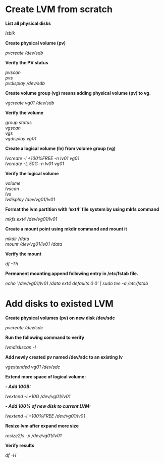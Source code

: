 # Create LVM from scratch

**List all physical disks**

*lsblk*

**Create physical volume (pv)**

*pvcreate /dev/sdb*

**Verify the PV status**

*pvscan*<br/>
*pvs*<br/>
*pvdisplay /dev/sdb*

**Create volume group (vg) means adding physical volume (pv) to vg.**

*vgcreate vg01 /dev/sdb*

**Verify the volume** 

*group status*<br/>
*vgscan*<br/>
*vgs*<br/>
*vgdisplay vg01*

**Create a logical volume (lv) from volume group (vg)**

*lvcreate -l +100%FREE -n lv01 vg01*<br/>
*lvcreate -L 50G -n lv01 vg01*

**Verify the logical volume**

*volume*<br/>
*lvscan*<br/>
*lvs*<br/>
*lvdisplay /dev/vg01/lv01*

**Format the lvm partition with ‘ext4’ file system by using mkfs command**

*mkfs.ext4 /dev/vg01/lv01*

**Create a mount point using mkdir command and mount it**

*mkdir /data*<br/>
*mount /dev/vg01/lv01 /data*

**Verify the mount** 

*df -Th*

**Permanent mounting append following entry in /etc/fstab file.**

*echo '/dev/vg01/lv01  /data  ext4  defaults 0 0' | sudo  tee -a /etc/fstab*

# Add disks to existed LVM

**Create physical volumes (pv) on new disk /dev/sdc**

*pvcreate /dev/sdc*

**Run the following command to verify**

*lvmdiskscan -l*

**Add newly created pv named /dev/sdc to an existing lv**

*vgextended vg01 /dev/sdc*

**Extend more space of logical volume:**

***- Add 10GB:***

*lvextend -L+10G /dev/vg01/lv01*

***- Add 100% of new disk to current LVM:***

*lvextend -l +100%FREE /dev/vg01/lv01*

**Resize lvm after expand more size**

*resize2fs -p /dev/vg01/lv01*

**Verify results**

*df -H*


